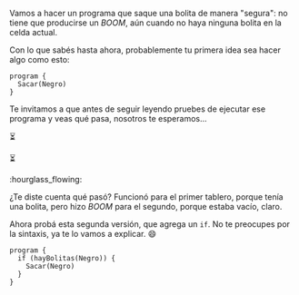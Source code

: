 Vamos a hacer un programa que saque una bolita de manera "segura": no tiene que producirse un _BOOM_, aún cuando no haya ninguna bolita en la celda actual.

Con lo que sabés hasta ahora, probablemente tu primera idea sea hacer algo como esto:

```puppet
program {
  Sacar(Negro)
}
```

Te invitamos a que antes de seguir leyendo pruebes de ejecutar ese programa y veas qué pasa, nosotros te esperamos...

:hourglass_flowing_sand:

:hourglass_flowing_sand:

:hourglass_flowing:

¿Te diste cuenta qué pasó? Funcionó para el primer tablero, porque tenía una bolita, pero hizo _BOOM_ para el segundo, porque estaba vacío, claro.

Ahora probá esta segunda versión, que agrega un `if`. No te preocupes por la sintaxis, ya te lo vamos a explicar. :smile:

```puppet
program {
  if (hayBolitas(Negro)) {
    Sacar(Negro)
  } 
}
```